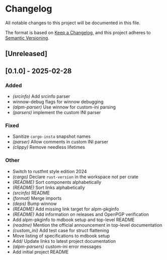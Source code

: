 # Changelog

All notable changes to this project will be documented in this file.

The format is based on [Keep a Changelog](https://keepachangelog.com/en/1.0.0/),
and this project adheres to [Semantic Versioning](https://semver.org/spec/v2.0.0.html).

## [Unreleased]

## [0.1.0] - 2025-02-28

### Added
- *(srcinfo)* Add srcinfo parser
- winnow-debug flags for winnow debugging
- *(alpm-parser)* Use winnow for custom-ini parsing
- *(parsers)* implement the custom INI parser

### Fixed
- Sanitize `cargo-insta` snapshot names
- *(parser)* Allow comments in custom INI parser
- *(clippy)* Remove needless lifetimes

### Other
- Switch to rustfmt style edition 2024
- *(cargo)* Declare `rust-version` in the workspace not per crate
- *(README)* Sort components alphabetically
- *(README)* Sort links alphabetically
- *(srcinfo)* README
- *(format)* Merge imports
- *(deps)* Bump winnow
- *(README)* Add missing link target for alpm-pkginfo
- *(README)* Add information on releases and OpenPGP verification
- Add alpm-pkginfo to mdbook setup and top-level README
- *(readme)* Mention the official announcement in top-level documentation
- *(custom_ini)* Add test case for struct flattening
- Move listing of specifications to mdbook setup
- Add/ Update links to latest project documentation
- *(alpm-parsers)* custom-ini error messages
- Add initial project README

